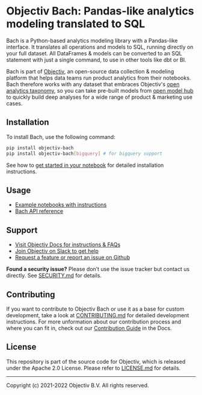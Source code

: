 # Objectiv Bach: Pandas-like analytics modeling translated to SQL

Bach is a Python-based analytics modeling library with a Pandas-like interface. It translates all operations and models to SQL, running directly on your full dataset. All DataFrames & models can be converted to an SQL statement with just a single command, to use in other tools like dbt or BI.

Bach is part of [Objectiv](https://objectiv.io/), an open-source data collection & modeling platform that helps data teams run product analytics from their notebooks. Bach therefore works with any dataset that embraces Objectiv's [open analytics taxonomy](https://objectiv.io/docs/modeling/open-model-hub/), so you can take pre-built models from [open model hub](https://objectiv.io/docs/taxonomy/) to quickly build deep analyses for a wide range of product & marketing use cases.


## Installation
To install Bach, use the following command:
```bash
pip install objectiv-bach
pip install objectiv-bach[bigquery] # for bigquery support
```

See how to [get started in your notebook](https://objectiv.io/docs/modeling/get-started-in-your-notebook/) for detailed installation instructions.

## Usage
* [Example notebooks with instructions](https://objectiv.io/docs/modeling/example-notebooks/)
* [Bach API reference](https://objectiv.io/docs/modeling/bach/api-reference/) 

## Support
* [Visit Objectiv Docs for instructions & FAQs](https://objectiv.io/docs/)
* [Join Objectiv on Slack to get help](https://objectiv.io/join-slack/)
* [Request a feature or report an issue on Github](https://github.com/objectiv/objectiv-analytics)

**Found a security issue?**
Please don’t use the issue tracker but contact us directly. See [SECURITY.md](../SECURITY.md) for details.

## Contributing

If you want to contribute to Objectiv Bach or use it as a base for custom development, take a look at [CONTRIBUTING.md](CONTRIBUTING.md) for detailed development instructions. For more unformation about our contribution process and where you can fit in, check out our [Contribution Guide](https://objectiv.io/docs/home/the-project/contribute) in the Docs.

## License

This repository is part of the source code for Objectiv, which is released under the Apache 2.0 License. Please refer to [LICENSE.md](../LICENSE.md) for details.

---

Copyright (c) 2021-2022 Objectiv B.V. All rights reserved.
